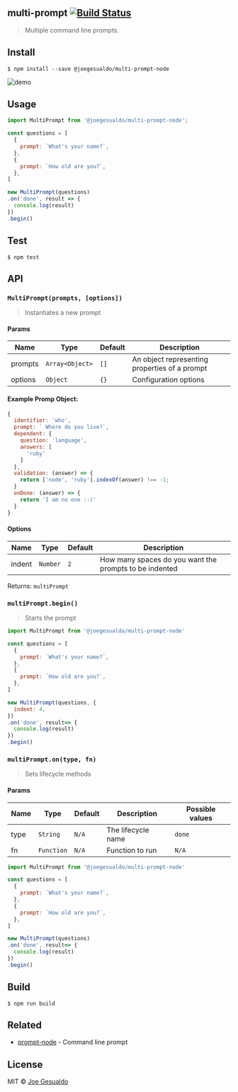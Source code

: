 ## multi-prompt [![Build Status](https://travis-ci.org/joegesualdo/multi-prompt-node.svg?branch=master)](https://travis-ci.org/joegesualdo/multi-prompt-node)
> Multiple command line prompts.

## Install
```
$ npm install --save @joegesualdo/multi-prompt-node
```

![demo](https://github.com/joegesualdo/multi-prompt-node/raw/master/demo.gif)

## Usage
```javascript
import MultiPrompt from '@joegesualdo/multi-prompt-node';

const questions = [
  {
    prompt: `What's your name?`,
  },
  {
    prompt: `How old are you?`,
  },
]

new MultiPrompt(questions)
.on('done', result => {
  console.log(result)
})
.begin()
```

## Test
```
$ npm test
```
## API
### `MultiPrompt(prompts, [options])`
> Instantiates a new prompt

#### Params
| Name |   Type  | Default |   Description    |
|------|---------|---------|------------------|
| prompts | `Array<Object>` |   `[]`   | An object representing properties of a prompt |
| options | `Object` |   `{}`   | Configuration options |

#### Example Promp Object:
```javascript
{
  identifier: 'who',
  prompt: ` Where do you live?`,
  dependent: {
    question: 'language',
    answers: [
      'ruby'
    ]
  },
  validation: (answer) => {
    return ['node', 'ruby'].indexOf(answer) !== -1;
  }
  onDone: (answer) => {
    return 'I am no one :-)'
  }
}
```
#### Options
| Name |   Type  | Default |   Description    |
|------|---------|---------|------------------|
| indent | `Number` |   `2`   | How many spaces do you want the prompts to be indented |

Returns: `multiPrompt`

### `multiPrompt.begin()`
> Starts the prompt

```javascript
import MultiPrompt from '@joegesualdo/multi-prompt-node'

const questions = [
  {
    prompt: `What's your name?`,
  },
  {
    prompt: `How old are you?`,
  },
]

new MultiPrompt(questions, {
  indent: 4,
})
.on('done', result=> {
  console.log(result)
})
.begin()
```

### `multiPrompt.on(type, fn)`
> Sets lifecycle methods

#### Params
| Name |   Type     | Default |   Description      | Possible values |
|------|------------|---------|--------------------|-----------------|
| type | `String`   |  `N/A`  | The lifecycle name | `done` |
| fn   | `Function` |  `N/A`  | Function to run    | `N/A`|

```javascript
import MultiPrompt from '@joegesualdo/multi-prompt-node'

const questions = [
  {
    prompt: `What's your name?`,
  },
  {
    prompt: `How old are you?`,
  },
]

new MultiPrompt(questions)
.on('done', result=> {
  console.log(result)
})
.begin()
```
## Build
```
$ npm run build
```

## Related
- [prompt-node](https://github.com/joegesualdo/prompt-node) - Command line prompt

## License
MIT © [Joe Gesualdo]()
